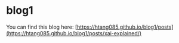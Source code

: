 # blog1
You can find this blog here: [https://htang085.github.io/blog1/posts](https://htang085.github.io/blog1/posts/xai-explained/)
